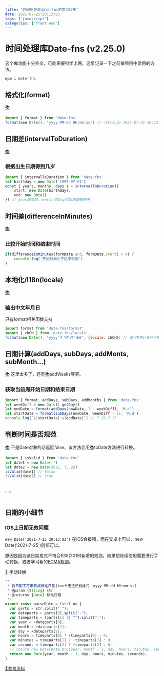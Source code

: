 ```yaml
---
title: "时间处理库date-fns的常见应用"
date: 2021-07-25T20:13:03
tags: ['javascript']
categories: ["front end"]
---
```

# 时间处理库Date-fns (v2.25.0)
这个库功能十分齐全，可能需要科学上网，这里记录一下之前做项目中常用的方法。
```shell
npm i date-fns
```     
## 格式化(format)
[📚](https://date-fns.org/v2.25.0/docs/format)
``` js
import { format } from 'date-fns'
format(new Date(), 'yyyy-MM-dd HH:mm:ss') // <String> 2021-07-25 20:13:03
```

## 日期差(intervalToDuration)
[📚](https://date-fns.org/v2.25.0/docs/intervalToDuration)
### 根据出生日期得到几岁
```js
import { intervalToDuration } from 'date-fns'
let birthday = new Date('1997-07-01')
const { years, months, days } = intervalToDuration({
    start: new Date(birthday),
    end: new Date()
}) // year即年龄，months和day可以再精确到天
```

## 时间差(differenceInMinutes)
[📚](https://date-fns.org/v2.25.0/docs/differenceInMinutes)
### 比较开始时间和结束时间
```js
if(differenceInMinutes(formData.end, formData.start) < 0) {
    console.log('开始时间小于结束时间')
}
```

## 本地化/I18n(locale)
[📚](https://date-fns.org/v2.25.0/docs/I18n)
### 输出中文年月日
只有format相关函数支持
```js
import format from 'date-fns/format'
import { zhCN } from 'date-fns/locale'
format(new Date(), "yyyy'年'M'月'd日", {locale: zhCN}) // 单个M在1~9月不补0
```

##  日期计算(addDays, subDays, addMonts, subMonth...)
[📚](https://date-fns.org/v2.25.0/docs/addMonths) 
这里太多了，还有[📚](https://date-fns.org/v2.25.0/docs/addWeeks)addWeeks等等。
### 获取当前周开始日期和结束日期
```js
import { format, addDays, subDays, addMonths } from 'date-fns'
let weekDiff = new Date().getDay()
let endDate = format(addDays(nowDate, 7 - weekDiff), 'M.d')
let startDate = format(subDays(nowDate, weekDiff - 1), 'M.d')
console.log(`${startDate}~${endDate}`) // 7.19~7.25
```

## 判断时间是否规范
[📚](https://date-fns.org/v2.25.0/docs/isValid)
不是Date对象的话返回false，该方法会用[📚](https://date-fns.org/v2.25.0/docs/toDate)toDate方法进行转换。
```js
import { isValid } from 'date-fns'
let date1 = new Date('')
let date2 = new Date(2021, 7, 25)
isValid(date1) // false
isValid(date2) // true
```
<br/>
……
<br/><br/>

## 日期的小细节
### IOS上日期无效问题
```new Date('2021-7-25 20:13:03')``` 在IOS会报错，而在安卓上可以，new Date('2021-7-25')则都可以。

原因是因为该日期格式不符合ES5(2019)新增的规则，如果想继续使用需要进行手动转换，或者学习新的[ECMA规则](https://262.ecma-international.org/5.1/#sec-15.9.1.15)。

📝 手动转换
```js
**
 * 将日期字符串转成标准日期(ios上无法识别格式：yyyy-MM-dd HH:mm:ss)
 * @param {String} str
 * @returns {Date} 标准日期
 */
export const parseDate = (str) => {
  var parts = str.split(" ");
  var dateparts = parts[0].split("-");
  var timeparts = (parts[1] || "").split(":");
  var year = +dateparts[0];
  var month = +dateparts[1];
  var day = +dateparts[2];
  var hours = timeparts[0] ? +timeparts[0] : 0;
  var minutes = timeparts[1] ? +timeparts[1] : 0;
  var seconds = timeparts[2] ? +timeparts[2] : 0;
  // return new Date(Date.UTC(year, month - 1, day, hours, minutes, seconds));
  return new Date(year, month - 1, day, hours, minutes, seconds);
}
```

[📝参考资料](https://stackoverflow.com/questions/13363673/javascript-date-is-invalid-on-ios)